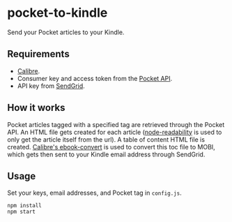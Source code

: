 # pocket-to-kindle
Send your Pocket articles to your Kindle.

## Requirements
- [Calibre](https://calibre-ebook.com/download).
- Consumer key and access token from the [Pocket API](https://getpocket.com/developer/docs/authentication).
- API key from [SendGrid](https://sendgrid.com/).

## How it works
Pocket articles tagged with a specified tag are retrieved through the Pocket API. An HTML file gets created for each article ([node-readability](https://github.com/luin/readability) is used to only get the article itself from the url). A table of content HTML file is created. [Calibre's ebook-convert](https://manual.calibre-ebook.com/generated/en/ebook-convert.html) is used to convert this toc file to MOBI, which gets then sent to your Kindle email address through SendGrid.

## Usage
Set your keys, email addresses, and Pocket tag in `config.js`.
```
npm install
npm start
```